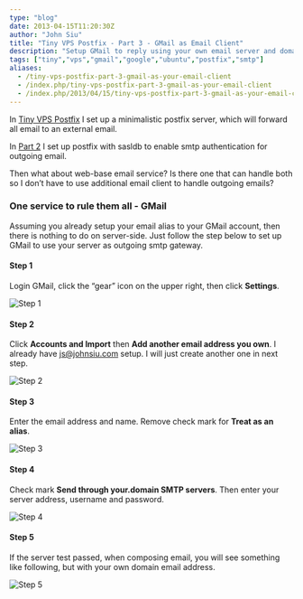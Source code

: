```yaml
---
type: "blog"
date: 2013-04-15T11:20:30Z
author: "John Siu"
title: "Tiny VPS Postfix - Part 3 - GMail as Email Client"
description: "Setup GMail to reply using your own email server and domain."
tags: ["tiny","vps","gmail","google","ubuntu","postfix","smtp"]
aliases:
  - /tiny-vps-postfix-part-3-gmail-as-your-email-client
  - /index.php/tiny-vps-postfix-part-3-gmail-as-your-email-client
  - /index.php/2013/04/15/tiny-vps-postfix-part-3-gmail-as-your-email-client
---
```


In [Tiny VPS Postfix](/blog/tiny-vps-postfix/) I set up a minimalistic postfix server, which will forward all email to an external email.
<!--more-->

In [Part 2](/blog/tiny-vps-postfix-part-2-non-linux-outgoing-smtp-account/) I set up postfix with sasldb to enable smtp authentication for outgoing email.

Then what about web-base email service? Is there one that can handle both so I don’t have to use additional email client to handle outgoing emails?

### One service to rule them all - GMail

Assuming you already setup your email alias to your GMail account, then there is nothing to do on server-side. Just follow the step below to set up GMail to use your server as outgoing smtp gateway.

#### Step 1

Login GMail, click the “gear” icon on the upper right, then click **Settings**.

![Step 1](https://i2.wp.com/farm9.staticflickr.com/8520/8650475865_5c9095a544.jpg?resize=257%2C263)

#### Step 2

Click **Accounts and Import** then **Add another email address you own**. I already have js@johnsiu.com setup. I will just create another one in next step.

![Step 2](https://i2.wp.com/farm9.staticflickr.com/8246/8651574124_7f057cee25.jpg?resize=500%2C269)

#### Step 3

Enter the email address and name. Remove check mark for **Treat as an alias**.

![Step 3](https://i1.wp.com/farm9.staticflickr.com/8536/8650475631_0a146f5010_z.jpg?resize=579%2C257)

#### Step 4

Check mark **Send through your.domain SMTP servers**. Then enter your server address, username and password.

![Step 4](https://i0.wp.com/farm9.staticflickr.com/8109/8651573886_e8f9e04aff_z.jpg?resize=579%2C367)

#### Step 5

If the server test passed, when composing email, you will see something like following, but with your own domain email address.

![Step 5](https://i2.wp.com/farm9.staticflickr.com/8241/8652031864_bd0ff9259b.jpg?resize=366%2C177)
